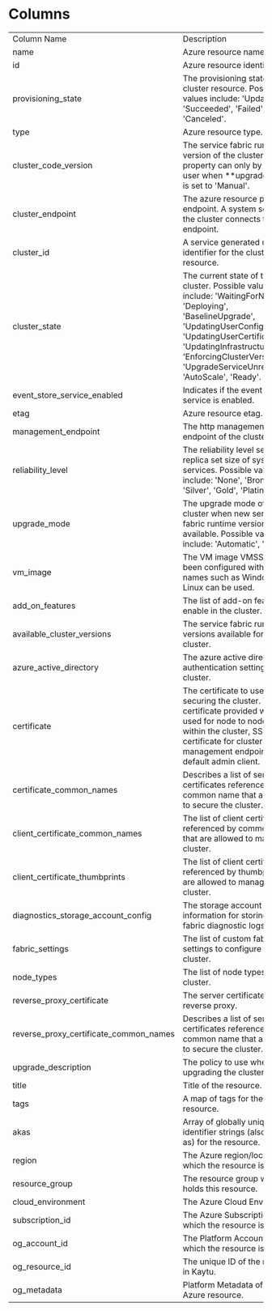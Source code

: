 # Columns  

<table>
	<tr><td>Column Name</td><td>Description</td></tr>
	<tr><td>name</td><td>Azure resource name.</td></tr>
	<tr><td>id</td><td>Azure resource identifier.</td></tr>
	<tr><td>provisioning_state</td><td>The provisioning state of the cluster resource. Possible values include: &#39;Updating&#39;, &#39;Succeeded&#39;, &#39;Failed&#39;, &#39;Canceled&#39;.</td></tr>
	<tr><td>type</td><td>Azure resource type.</td></tr>
	<tr><td>cluster_code_version</td><td>The service fabric runtime version of the cluster. This property can only by set the user when **upgradeMode** is set to &#39;Manual&#39;.</td></tr>
	<tr><td>cluster_endpoint</td><td>The azure resource provider endpoint. A system service in the cluster connects to this  endpoint.</td></tr>
	<tr><td>cluster_id</td><td>A service generated unique identifier for the cluster resource.</td></tr>
	<tr><td>cluster_state</td><td>The current state of the cluster. Possible values include: &#39;WaitingForNodes&#39;, &#39;Deploying&#39;, &#39;BaselineUpgrade&#39;, &#39;UpdatingUserConfiguration&#39;, &#39;UpdatingUserCertificate&#39;, &#39;UpdatingInfrastructure&#39;, &#39;EnforcingClusterVersion&#39;, &#39;UpgradeServiceUnreachable&#39;, &#39;AutoScale&#39;, &#39;Ready&#39;.</td></tr>
	<tr><td>event_store_service_enabled</td><td>Indicates if the event store service is enabled.</td></tr>
	<tr><td>etag</td><td>Azure resource etag.</td></tr>
	<tr><td>management_endpoint</td><td>The http management endpoint of the cluster.</td></tr>
	<tr><td>reliability_level</td><td>The reliability level sets the replica set size of system services. Possible values include: &#39;None&#39;, &#39;Bronze&#39;, &#39;Silver&#39;, &#39;Gold&#39;, &#39;Platinum&#39;.</td></tr>
	<tr><td>upgrade_mode</td><td>The upgrade mode of the cluster when new service fabric runtime version is available. Possible values include: &#39;Automatic&#39;, &#39;Manual&#39;.</td></tr>
	<tr><td>vm_image</td><td>The VM image VMSS has been configured with. Generic names such as Windows or Linux can be used.</td></tr>
	<tr><td>add_on_features</td><td>The list of add-on features to enable in the cluster.</td></tr>
	<tr><td>available_cluster_versions</td><td>The service fabric runtime versions available for this cluster.</td></tr>
	<tr><td>azure_active_directory</td><td>The azure active directory authentication settings of the cluster.</td></tr>
	<tr><td>certificate</td><td>The certificate to use for securing the cluster. The certificate provided will be used for node to node security within the cluster, SSL certificate for cluster management endpoint and default admin client.</td></tr>
	<tr><td>certificate_common_names</td><td>Describes a list of server certificates referenced by common name that are used to secure the cluster.</td></tr>
	<tr><td>client_certificate_common_names</td><td>The list of client certificates referenced by common name that are allowed to manage the cluster.</td></tr>
	<tr><td>client_certificate_thumbprints</td><td>The list of client certificates referenced by thumbprint that are allowed to manage the cluster.</td></tr>
	<tr><td>diagnostics_storage_account_config</td><td>The storage account information for storing service fabric diagnostic logs.</td></tr>
	<tr><td>fabric_settings</td><td>The list of custom fabric settings to configure the cluster.</td></tr>
	<tr><td>node_types</td><td>The list of node types in the cluster.</td></tr>
	<tr><td>reverse_proxy_certificate</td><td>The server certificate used by reverse proxy.</td></tr>
	<tr><td>reverse_proxy_certificate_common_names</td><td>Describes a list of server certificates referenced by common name that are used to secure the cluster.</td></tr>
	<tr><td>upgrade_description</td><td>The policy to use when upgrading the cluster.</td></tr>
	<tr><td>title</td><td>Title of the resource.</td></tr>
	<tr><td>tags</td><td>A map of tags for the resource.</td></tr>
	<tr><td>akas</td><td>Array of globally unique identifier strings (also known as) for the resource.</td></tr>
	<tr><td>region</td><td>The Azure region/location in which the resource is located.</td></tr>
	<tr><td>resource_group</td><td>The resource group which holds this resource.</td></tr>
	<tr><td>cloud_environment</td><td>The Azure Cloud Environment.</td></tr>
	<tr><td>subscription_id</td><td>The Azure Subscription ID in which the resource is located.</td></tr>
	<tr><td>og_account_id</td><td>The Platform Account ID in which the resource is located.</td></tr>
	<tr><td>og_resource_id</td><td>The unique ID of the resource in Kaytu.</td></tr>
	<tr><td>og_metadata</td><td>Platform Metadata of the Azure resource.</td></tr>
</table>